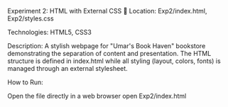 Experiment 2: HTML with External CSS 🎨 Location: Exp2/index.html, Exp2/styles.css

Technologies: HTML5, CSS3

Description: A stylish webpage for "Umar's Book Haven" bookstore demonstrating the separation of content and presentation. The HTML structure is defined in index.html while all styling (layout, colors, fonts) is managed through an external stylesheet.

How to Run:

Open the file directly in a web browser
open Exp2/index.html
